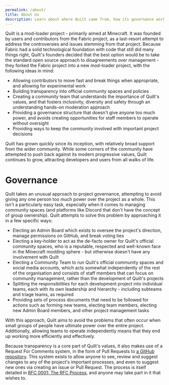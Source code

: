 ```yaml
---
permalink: /about/
title: About Us
description: Learn about where Quilt came from, how its governance works, and how to get involved in structural changes.
---
```


Quilt is a mod-loader project - primarily aimed at Minecraft. It was founded by users and contributors from the Fabric 
project, as a last-resort attempt to address the controversies and issues stemming from that project. Because Fabric 
had a solid technological foundation with code that still did many things right, Quilt's founders decided that the 
best option would be to take the standard open source approach to disagreements over management - they forked the 
Fabric project into a new mod-loader project, with the following ideas in mind:

* Allowing contributors to move fast and break things when appropriate, and allowing for experimental work
* Building transparency into official community spaces and policies
* Creating a community team that understands the importance of Quilt's values, and that fosters inclusivity, diversity 
  and safety through an understanding hands-on moderation approach
* Providing a governance structure that doesn't give anyone too much power, and avoids creating opportunities for 
  staff members to operate without oversight
* Providing ways to keep the community involved with important project decisions

Quilt has grown quickly since its inception, with relatively broad support from the wider community. While some corners
of the community have attempted to push back against its modern progressive values, Quilt continues to grow, attracting
developers and users from all walks of life.

# Governance

Quilt takes an unusual approach to project governance, attempting to avoid giving any one person too much power over
the project as a whole. This isn't a particularly easy task, especially when it comes to managing community spaces
(and platforms like Discord that don't have the concept of group ownership). Quilt attempts to solve this problem by
approaching it in a few specific ways:

* Electing an Admin Board which exists to oversee the project's direction, manage permissions on GitHub, and break
  voting ties
* Electing a key-holder to act as the de-facto owner for Quilt's official community spaces, who is a reputable, 
  respected and well-known face in the Minecraft modding sphere - but otherwise doesn't have any involvement with Quilt
* Electing a Community Team to run Quilt's official community spaces and social media accounts, which acts somewhat
  independently of the rest of the organisation and consists of staff members that can focus on community management,
  rather than the development of Quilt's projects
* Splitting the responsibilities for each development project into individual teams, each with its own leadership and
  hierarchy - including subteams and triage teams, as required
* Providing sets of process documents that need to be followed for actions such as forming new teams, electing team
  members, electing new Admin Board members, and other project management tasks

With this approach, Quilt aims to avoid the problems that often occur when small groups of people have ultimate power
over the entire project. Additionally, allowing teams to operate independently means that they end up working more
efficiently and effectively.

Because transparency is a core part of Quilt's values, it also makes use of a Request For Comments system, in the form
of Pull Requests to [a GitHub repository](https://github.com/QuiltMC/rfcs/). This system exists to allow anyone to see,
review and suggest changes to any of the project's important processes, and even to suggest new ones via creating an
issue or Pull Request. The process is itself detailed in
[RFC 0001: The RFC Process](https://github.com/QuiltMC/rfcs/blob/master/structure/0001-rfc-process.md), and anyone may
take part in it that wishes to.
